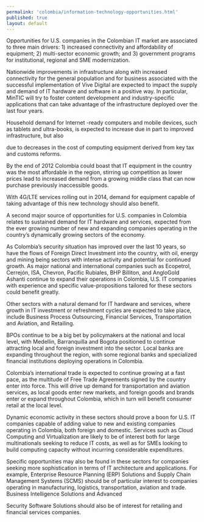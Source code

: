 ```yaml
---
permalink: 'colombia/information-technology-opportunities.html'
published: true
layout: default
---
```

Opportunities for U.S. companies in the Colombian IT market are associated to three main drivers: 1) increased connectivity and affordability of equipment; 2) multi-sector economic growth; and 3) government programs for institutional, regional and SME modernization.

Nationwide improvements in infrastructure along with increased connectivity for the general population and for business associated with the successful implementation of Vive Digital are expected to impact the supply and demand of IT hardware and software in a positive way. In particular, MinTIC will try to foster content development and industry-specific applications that can take advantage of the infrastructure deployed over the last four years.

Household demand for Internet -ready computers and mobile devices, such as tablets and ultra-books, is expected to increase due in part to improved infrastructure, but also

due to decreases in the cost of computing equipment derived from key tax and customs reforms.

By the end of 2012 Colombia could boast that IT equipment in the country was the most affordable in the region, stirring up competition as lower prices lead to increased demand from a growing middle class that can now purchase previously inaccessible goods.

With 4G/LTE services rolling out in 2014, demand for equipment capable of taking advantage of this new technology should also benefit.

A second major source of opportunities for U.S. companies in Colombia relates to sustained demand for IT hardware and services, expected from the ever growing number of new and expanding companies operating in the country’s dynamically growing sectors of the economy.

As Colombia’s security situation has improved over the last 10 years, so have the flows of Foreign Direct Investment into the country, with oil, energy and mining being sectors with intense activity and potential for continued growth. As major national and international companies such as Ecopetrol, Cerrejón, ISA, Chevron, Pacific Rubiales, BHP Billiton, and AngloGold Ashanti continue to expand their operations in Colombia, U.S. IT companies with experience and specific value-propositions tailored for these sectors could benefit greatly.

Other sectors with a natural demand for IT hardware and services, where growth in IT investment or refreshment cycles are expected to take place, include Business Process Outsourcing, Financial Services, Transportation and Aviation, and Retailing.

BPOs continue to be a big bet by policymakers at the national and local level, with Medellin, Barranquilla and Bogota positioned to continue attracting local and foreign investment into the sector. Local banks are expanding throughout the region, with some regional banks and specialized financial institutions deploying operations in Colombia.

Colombia’s international trade is expected to continue growing at a fast pace, as the multitude of Free Trade Agreements signed by the country enter into force. This will drive up demand for transportation and aviation services, as local goods enter new markets, and foreign goods and brands enter or expand throughout Colombia, which in turn will benefit consumer retail at the local level.

Dynamic economic activity in these sectors should prove a boon for U.S. IT companies capable of adding value to new and existing companies operating in Colombia, both foreign and domestic. Services such as Cloud Computing and Virtualization are likely to be of interest both for large multinationals seeking to reduce IT costs, as well as for SMEs looking to build computing capacity without incurring considerable expenditures.

Specific opportunities may also be found in these sectors for companies seeking more sophistication in terms of IT architecture and applications. For example, Enterprise Resource Planning (ERP) Solutions and Supply Chain Management Systems (SCMS) should be of particular interest to companies operating in manufacturing, logistics, transportation, aviation and trade. Business Intelligence Solutions and Advanced

Security Software Solutions should also be of interest for retailing and financial services companies.
